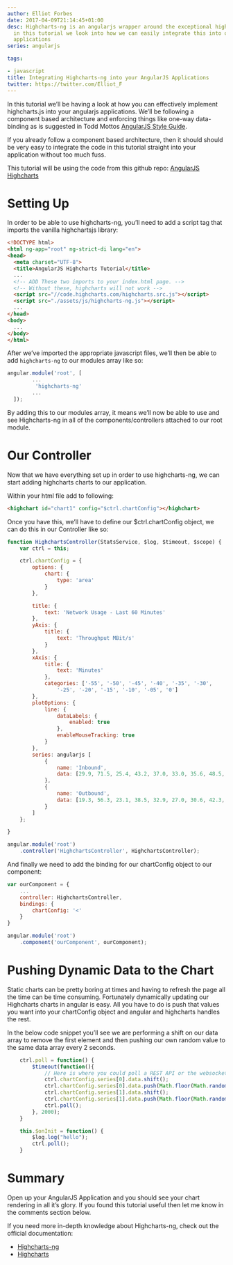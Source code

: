 ```yaml
---
author: Elliot Forbes
date: 2017-04-09T21:14:45+01:00
desc: Highcharts-ng is an angularjs wrapper around the exceptional highchartsjs library,
  in this tutorial we look into how we can easily integrate this into our angularjs
  applications
series: angularjs

tags:

- javascript
title: Integrating Highcharts-ng into your AngularJS Applications
twitter: https://twitter.com/Elliot_F
---
```


In this tutorial we’ll be having a look at how you can effectively implement highcharts.js into your angularjs applications. We’ll be following a component based architecture and enforcing things like one-way data-binding as is suggested in Todd Mottos [AngularJS Style Guide](https://github.com/toddmotto/angular-styleguide).

If you already follow a component based architecture, then it should should be very easy to integrate the code in this tutorial straight into your application without too much fuss.

<div class="github-link">
This tutorial will be using the code from this github repo: <a href="https://github.com/elliotforbes/angular-server-dashboard">AngularJS Highcharts</a>
</div>

# Setting Up

In order to be able to use highcharts-ng, you’ll need to add a script tag that imports the vanilla highchartsjs library:

```html
<!DOCTYPE html>
<html ng-app="root" ng-strict-di lang="en">
<head>
  <meta charset="UTF-8">
  <title>AngularJS Highcharts Tutorial</title>
  ...
  <!-- ADD These two imports to your index.html page. -->
  <!-- Without these, highcharts will not work -->
  <script src="//code.highcharts.com/highcharts.src.js"></script>
  <script src="./assets/js/highcharts-ng.js"></script>
  ...
</head>
<body>
  ...
</body>
</html>
```

After we’ve imported the appropriate javascript files, we’ll then be able to add `highcharts-ng` to our modules array like so:

```js
angular.module('root', [
        ...
         'highcharts-ng'
        ...  
  ]);
```
By adding this to our modules array, it means we’ll now be able to use and see Highcharts-ng in all of the components/controllers attached to our root module.

# Our Controller 

Now that we have everything set up in order to use highcharts-ng, we can start adding highcharts charts to our application. 

Within your html file add to following:

```html
<highchart id="chart1" config="$ctrl.chartConfig"></highchart>
```

Once you have this, we’ll have to define our $ctrl.chartConfig object, we can do this in our Controller like so:

```js
function HighchartsController(StatsService, $log, $timeout, $scope) {
    var ctrl = this;

    ctrl.chartConfig = {
        options: {
            chart: {
                type: 'area'
            }
        },

        title: {
            text: 'Network Usage - Last 60 Minutes'
        },
        yAxis: {
            title: {
                text: 'Throughput MBit/s'
            }
        },
        xAxis: {
            title: {
                text: 'Minutes'
            },
            categories: ['-55', '-50', '-45', '-40', '-35', '-30', 
                '-25', '-20', '-15', '-10', '-05', '0']
        },
        plotOptions: {
            line: {
                dataLabels: {
                    enabled: true
                },
                enableMouseTracking: true
            }
        },
        series: angularjs [
            {   
                name: 'Inbound',
                data: [29.9, 71.5, 25.4, 43.2, 37.0, 33.0, 35.6, 48.5, 21.4, 19.1, 16.6, 54.4]
            },
            {
                name: 'Outbound',
                data: [19.3, 56.3, 23.1, 38.5, 32.9, 27.0, 30.6, 42.3, 17.4, 12.0, 9.1, 34.0]
            }
        ]
    };

}

angular.module('root')
    .controller('HighchartsController', HighchartsController);
```

And finally we need to add the binding for our chartConfig object to our component:

```js
var ourComponent = {
    ...
    controller: HighchartsController,
    bindings: {
        chartConfig: '<'
    }
}

angular.module('root')
    .component('ourComponent', ourComponent);
```

# Pushing Dynamic Data to the Chart

Static charts can be pretty boring at times and having to refresh the page all the time can be time consuming. Fortunately dynamically updating our Highcharts charts in angular is easy. All you have to do is push that values you want into your chartConfig object and angular and highcharts handles the rest.

In the below code snippet you’ll see we are performing a shift on our data array to remove the first element and then pushing our own random value to the same data array every 2 seconds.

```js
    ctrl.poll = function() {
        $timeout(function(){
            // Here is where you could poll a REST API or the websockets service for live data
            ctrl.chartConfig.series[0].data.shift();
            ctrl.chartConfig.series[0].data.push(Math.floor(Math.random() * 20) + 1);
            ctrl.chartConfig.series[1].data.shift();
            ctrl.chartConfig.series[1].data.push(Math.floor(Math.random() * 20) + 1);
            ctrl.poll();
        }, 2000);
    }

    this.$onInit = function() {
        $log.log("hello");
        ctrl.poll();
    }
```


# Summary

Open up your AngularJS Application and you should see your chart rendering in all it’s glory. If you found this tutorial useful then let me know in the comments section below.

If you need more in-depth knowledge about Highcharts-ng, check out the official documentation:

* [Highcharts-ng](https://github.com/pablojim/highcharts-ng)
* [Highcharts](http://www.highcharts.com/)
